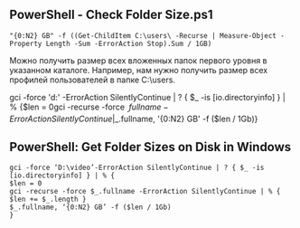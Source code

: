 ## PowerShell - Check Folder Size.ps1
```
"{0:N2} GB" -f ((Get-ChildItem C:\users\ -Recurse | Measure-Object -Property Length -Sum -ErrorAction Stop).Sum / 1GB)
```
Можно получить размер всех вложенных папок первого уровня в указанном каталоге.
Например, нам нужно получить размер всех профилей пользователей в папке C:\users.


gci -force 'd:\' -ErrorAction SilentlyContinue | ? { $_ -is [io.directoryinfo] } | % {$len = 0gci -recurse -force $_.fullname -ErrorAction SilentlyContinue | % { $len += $_.length }$_.fullname, '{0:N2} GB' -f ($len / 1Gb)}


## PowerShell: Get Folder Sizes on Disk in Windows
```
gci -force ‘D:\video’-ErrorAction SilentlyContinue | ? { $_ -is [io.directoryinfo] } | % {
$len = 0
gci -recurse -force $_.fullname -ErrorAction SilentlyContinue | % { $len += $_.length }
$_.fullname, ‘{0:N2} GB’ -f ($len / 1Gb)
}
```
